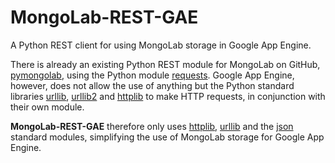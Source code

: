 MongoLab-REST-GAE
=================

A Python REST client for using MongoLab storage in Google App Engine.

There is already an existing Python REST module for MongoLab on GitHub,
[pymongolab](https://github.com/puentesarrin/pymongolab), using the Python module
[requests](http://requests.readthedocs.org/en/latest/).
Google App Engine, however, does not allow the use of anything but the Python standard libraries
[urllib](http://docs.python.org/2/library/urllib.html),
[urllib2](http://docs.python.org/2/library/urllib2.html) and
[httplib](http://docs.python.org/2/library/httplib.html) to make HTTP requests,
in conjunction with their own module.

**MongoLab-REST-GAE** therefore only uses [httplib](http://docs.python.org/2/library/httplib.html),
[urllib](http://docs.python.org/2/library/urllib.html) and the
[json](http://docs.python.org/2/library/json.html) standard modules, simplifying the use
of MongoLab storage for Google App Engine.

